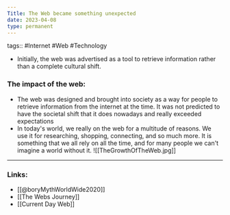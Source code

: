 ```yaml
---
Title: The Web became something unexpected
date: 2023-04-08
type: permanent
---
```

tags::  #Internet #Web #Technology 

- Initially, the web was advertised as a tool to retrieve information rather than a complete cultural shift.

### The impact of the web:
- The web was designed and brought into society as a way for people to retrieve information from the internet at the time. It was not predicted to have the societal shift that it does nowadays and really exceeded expectations
- In today's world, we really on the web for a multitude of reasons. We use it for researching, shopping, connecting, and so much more. It is something that we all rely on all the time, and for many people we can't imagine a world without it.
![[TheGrowthOfTheWeb.jpg]]
---
### Links:
- [[@boryMythWorldWide2020]]
- [[The Webs Journey]]
- [[Current Day Web]]
